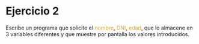 # Ejercicio 2
Escribe un programa que solicite el <span style="color:Goldenrod">nombre</span>, <span style="color:Goldenrod">DNI</span>, <span style="color:Goldenrod">edad</span>, que lo almacene en 3 variables diferentes y que muestre por pantalla los valores introducidos.
